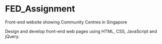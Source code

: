 # FED_Assignment
Front-end website showing Community Centres in Singapore

Design and develop front-end web pages using HTML, CSS, JavaScript and jQuery. 
